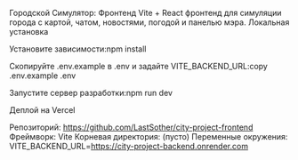Городской Симулятор: Фронтенд
Vite + React фронтенд для симуляции города с картой, чатом, новостями, погодой и панелью мэра.
Локальная установка

Установите зависимости:npm install


Скопируйте .env.example в .env и задайте VITE_BACKEND_URL:copy .env.example .env


Запустите сервер разработки:npm run dev



Деплой на Vercel

Репозиторий: https://github.com/LastSother/city-project-frontend
Фреймворк: Vite
Корневая директория: (пусто)
Переменные окружения:
VITE_BACKEND_URL=https://city-project-backend.onrender.com


